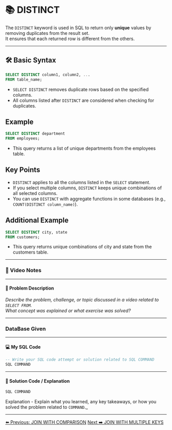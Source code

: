 <!-- markdownlint-disable MD033 -->
<!-- markdownlint-disable MD004 -->

# 📚 DISTINCT

The `DISTINCT` keyword is used in SQL to return only **unique** values by removing duplicates from the result set.  
It ensures that each returned row is different from the others.

---

## 🛠️ Basic Syntax

```sql
SELECT DISTINCT column1, column2, ...
FROM table_name;
```

- `SELECT DISTINCT` removes duplicate rows based on the specified columns.
- All columns listed after `DISTINCT` are considered when checking for duplicates.

## Example

```sql
SELECT DISTINCT department
FROM employees;
```

- This query returns a list of unique departments from the employees table.

## Key Points

- `DISTINCT` applies to all the columns listed in the `SELECT` statement.
- If you select multiple columns, `DISTINCT` keeps unique combinations of all selected columns.
- You can use `DISTINCT` with aggregate functions in some databases (e.g., `COUNT(DISTINCT column_name)`).

## Additional Example

```sql
SELECT DISTINCT city, state
FROM customers;
```

- This query returns unique combinations of city and state from the customers table.

---

### 🎥 Video Notes

---

#### 📝 Problem Description

_Describe the problem, challenge, or topic discussed in a video related to `SELECT FROM`._  
_What concept was explained or what exercise was solved?_

---

### DataBase Given

---

#### 💻 My SQL Code

```sql
-- Write your SQL code attempt or solution related to SQL COMMAND
SQL COMMAND
```

---

#### 🧠 Solution Code / Explanation

```sql
SQL COMMAND
```

Explanation - Explain what you learned, any key takeaways, or how you solved the problem related to `COMMAND`._

---

[⬅️ Previous: JOIN WITH COMPARISON](joinwithacomparisonoperator.md)   [Next ➡️ JOIN WITH MULTIPLE KEYS](joinwithmultiplekeys.md)

